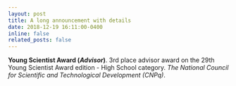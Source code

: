 ```yaml
---
layout: post
title: A long announcement with details
date: 2018-12-19 16:11:00-0400
inline: false
related_posts: false
---
```


**Young Scientist Award (*Advisor*)**. 3rd place advisor award on the 29th Young Scientist Award edition - High School category. *The National Council for Scientific and Technological Development (CNPq)*.